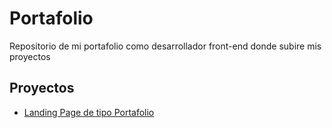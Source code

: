 # Portafolio

Repositorio de mi portafolio como desarrollador front-end donde subire
mis proyectos

## Proyectos

- [Landing Page de tipo Portafolio](https://Axe10rellana.github.io/portafolio/portafolio)